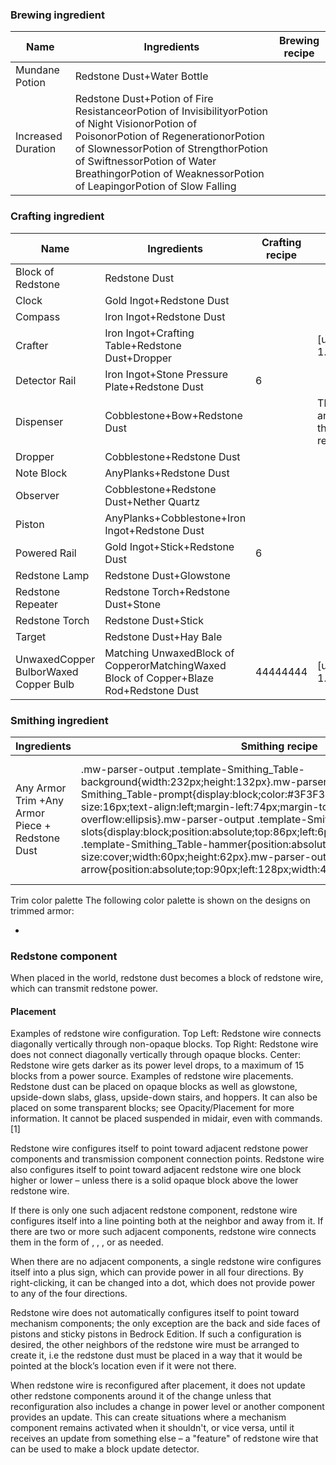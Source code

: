 ### Brewing ingredient
| Name               | Ingredients                                                                                                                                                                                                                                                                              | Brewing recipe |
|--------------------|------------------------------------------------------------------------------------------------------------------------------------------------------------------------------------------------------------------------------------------------------------------------------------------|----------------|
| Mundane Potion     | Redstone Dust+Water Bottle                                                                                                                                                                                                                                                               |                |
| Increased Duration | Redstone Dust+Potion of Fire ResistanceorPotion of InvisibilityorPotion of Night VisionorPotion of PoisonorPotion of RegenerationorPotion of SlownessorPotion of StrengthorPotion of SwiftnessorPotion of Water BreathingorPotion of WeaknessorPotion of LeapingorPotion of Slow Falling |                |

### Crafting ingredient
| Name                                  | Ingredients                                                                            | Crafting recipe | Description                                                                                   |
|---------------------------------------|----------------------------------------------------------------------------------------|-----------------|-----------------------------------------------------------------------------------------------|
| Block of Redstone                     | Redstone Dust                                                                          |                 |                                                                                               |
| Clock                                 | Gold Ingot+Redstone Dust                                                               |                 |                                                                                               |
| Compass                               | Iron Ingot+Redstone Dust                                                               |                 |                                                                                               |
| Crafter                               | Iron Ingot+Crafting Table+Redstone Dust+Dropper                                        |                 | ‌[upcoming: JE 1.21 & BE 1.21.0]                                                              |
| Detector Rail                         | Iron Ingot+Stone Pressure Plate+Redstone Dust                                          | 6               |                                                                                               |
| Dispenser                             | Cobblestone+Bow+Redstone Dust                                                          |                 | The bow can be of anydurability.Enchantmentson the bow do not affect the resulting dispenser. |
| Dropper                               | Cobblestone+Redstone Dust                                                              |                 |                                                                                               |
| Note Block                            | AnyPlanks+Redstone Dust                                                                |                 |                                                                                               |
| Observer                              | Cobblestone+Redstone Dust+Nether Quartz                                                |                 |                                                                                               |
| Piston                                | AnyPlanks+Cobblestone+Iron Ingot+Redstone Dust                                         |                 |                                                                                               |
| Powered Rail                          | Gold Ingot+Stick+Redstone Dust                                                         | 6               |                                                                                               |
| Redstone Lamp                         | Redstone Dust+Glowstone                                                                |                 |                                                                                               |
| Redstone Repeater                     | Redstone Torch+Redstone Dust+Stone                                                     |                 |                                                                                               |
| Redstone Torch                        | Redstone Dust+Stick                                                                    |                 |                                                                                               |
| Target                                | Redstone Dust+Hay Bale                                                                 |                 |                                                                                               |
| UnwaxedCopper BulborWaxed Copper Bulb | Matching UnwaxedBlock of CopperorMatchingWaxed Block of Copper+Blaze Rod+Redstone Dust | 44444444        | ‌[upcoming: JE 1.21 & BE 1.21.0]                                                              |

### Smithing ingredient
| Ingredients                                     | Smithing recipe                                                                                                                                                                                                                                                                                                                                                                                                                                                                                                                                                                                                                                           | Description                                                                               |
|-------------------------------------------------|-----------------------------------------------------------------------------------------------------------------------------------------------------------------------------------------------------------------------------------------------------------------------------------------------------------------------------------------------------------------------------------------------------------------------------------------------------------------------------------------------------------------------------------------------------------------------------------------------------------------------------------------------------------|-------------------------------------------------------------------------------------------|
| Any Armor Trim +Any Armor Piece + Redstone Dust | .mw-parser-output .template-Smithing_Table-background{width:232px;height:132px}.mw-parser-output .template-Smithing_Table-prompt{display:block;color:#3F3F3F;font-family:Minecraft;font-size:16px;text-align:left;margin-left:74px;margin-top:24px;overflow:hidden;text-overflow:ellipsis}.mw-parser-output .template-Smithing_Table-slots{display:block;position:absolute;top:86px;left:6px}.mw-parser-output .template-Smithing_Table-hammer{position:absolute;top:6px;left:6px;background-size:cover;width:60px;height:62px}.mw-parser-output .template-Smithing_Table-arrow{position:absolute;top:90px;left:128px;width:44px;height:30px}Upgrade Gear | All armor types can be used in this recipe,a netherite chestplate is shown as an example. |

Trim color palette
The following color palette is shown on the designs on trimmed armor:

- 

###  Redstone component
When placed in the world, redstone dust becomes a block of redstone wire, which can transmit redstone power.

#### Placement
Examples of redstone wire configuration. Top Left: Redstone wire connects diagonally vertically through non-opaque blocks. Top Right: Redstone wire does not connect diagonally vertically through opaque blocks. Center: Redstone wire gets darker as its power level drops, to a maximum of 15 blocks from a power source.
Examples of redstone wire placements.
Redstone dust can be placed on opaque blocks as well as glowstone, upside-down slabs, glass, upside-down stairs, and hoppers. It can also be placed on some transparent blocks; see Opacity/Placement for more information. It cannot be placed suspended in midair, even with commands.[1]

Redstone wire configures itself to point toward adjacent redstone power components and transmission component connection points. Redstone wire also configures itself to point toward adjacent redstone wire one block higher or lower – unless there is a solid opaque block above the lower redstone wire.

If there is only one such adjacent redstone component, redstone wire configures itself into a  line pointing both at the neighbor and away from it. If there are two or more such adjacent components, redstone wire connects them in the form of , , , or  as needed.

When there are no adjacent components, a single redstone wire configures itself into a  plus sign, which can provide power in all four directions. By right-clicking, it can be changed into a  dot, which does not provide power to any of the four directions.

Redstone wire does not automatically configures itself to point toward mechanism components; the only exception are the back and side faces of pistons and sticky pistons in Bedrock Edition. If such a configuration is desired, the other neighbors of the redstone wire must be arranged to create it, i.e the redstone dust must be placed in a way that it would be pointed at the block’s location even if it were not there.

When redstone wire is reconfigured after placement, it does not update other redstone components around it of the change unless that reconfiguration also includes a change in power level or another component provides an update. This can create situations where a mechanism component remains activated when it shouldn't, or vice versa, until it receives an update from something else – a "feature" of redstone wire that can be used to make a block update detector.


